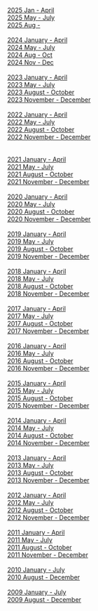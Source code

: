 <a href = "https://tastethewhip.github.io/2025_part_i.html">2025 Jan - April </a><br>
<a href = "https://tastethewhip.github.io/2025_part_ii.html">2025 May - July   </a><br>
<a href = "https://tastethewhip.github.io/2025_part_iii.html">2025 Aug -    </a><br><br>
<a href = "https://tastethewhip.github.io/2024_part_i.html">2024 January - April </a><br>
<a href = "https://tastethewhip.github.io/2024_part_ii.html">2024 May - July  </a><br>
<a href = "https://tastethewhip.github.io/2024_part_iii.html">2024 Aug - Oct  </a><br>
<a href = "https://tastethewhip.github.io/2024_part_iv.html">2024 Nov - Dec  </a><br><br>
<a href = "https://tastethewhip.github.io/2023_part_i.html">2023 January - April</a><br>
<a href = "https://tastethewhip.github.io/2023_part_ii.html">2023 May - July</a><br>
<a href = "https://tastethewhip.github.io/2023_part_iii.html">2023 August - October</a><br>
<a href = "https://tastethewhip.github.io/2023_part_iv.html">2023 November - December</a><br><br>
<a href = "https://tastethewhip.github.io/2022_part_i.html">2022 January - April</a><br>
<a href = "https://tastethewhip.github.io/2022_part_ii.html">2022 May - July</a><br>
<a href = "https://tastethewhip.github.io/2022_part_iii.html">2022 August - October</a><br>
<a href = "https://tastethewhip.github.io/2022_part_iv.html">2022 November - December</a><br><br>   
<a href = "https://tastethewhip.github.io/2021_part_i.html">2021 January - April</a><br>
<a href = "https://tastethewhip.github.io/2021_part_ii.html">2021 May - July</a><br>
<a href = "https://tastethewhip.github.io/2021_part_iii.html">2021 August - October</a><br>
<a href = "https://tastethewhip.github.io/2021_part_iv.html">2021 November - December</a><br><br>
<a href = "https://tastethewhip.github.io/2020_part_i.html">2020 January - April</a><br>
<a href = "https://tastethewhip.github.io/2020_part_ii.html">2020 May - July</a><br>
<a href = "https://tastethewhip.github.io/2020_part_iii.html">2020 August - October</a><br>
<a href = "https://tastethewhip.github.io/2020_part_iv.html">2020 November - December</a><br><br>
<a href = "https://tastethewhip.github.io/2019_part_i.html">2019 January - April</a><br>
<a href = "https://tastethewhip.github.io/2019_part_ii.html">2019 May - July</a><br>
<a href = "https://tastethewhip.github.io/2019_part_iii.html">2019 August - October</a><br>
<a href = "https://tastethewhip.github.io/2019_part_iv.html">2019 November - December</a><br><br>
<a href = "https://tastethewhip.github.io/2018_part_i.html">2018 January - April</a><br>
<a href = "https://tastethewhip.github.io/2018_part_ii.html">2018 May - July</a><br>
<a href = "https://tastethewhip.github.io/2018_part_iii.html">2018 August - October</a><br>
<a href = "https://tastethewhip.github.io/2018_part_iv.html">2018 November - December</a><br><br>
<a href = "https://tastethewhip.github.io/2017_part_i.html">2017 January - April</a><br>
<a href = "https://tastethewhip.github.io/2017_part_ii.html">2017 May - July</a><br>
<a href = "https://tastethewhip.github.io/2017_part_iii.html">2017 August - October</a><br>
<a href = "https://tastethewhip.github.io/2017_part_iv.html">2017 November - December</a><br><br>
<a href = "https://tastethewhip.github.io/2016_part_i.html">2016 January - April</a><br>
<a href = "https://tastethewhip.github.io/2016_part_ii.html">2016 May - July</a><br>
<a href = "https://tastethewhip.github.io/2016_part_iii.html">2016 August - October</a><br>
<a href = "https://tastethewhip.github.io/2016_part_iv.html">2016 November - December</a><br><br>
<a href = "https://tastethewhip.github.io/2015_part_i.html">2015 January - April</a><br>
<a href = "https://tastethewhip.github.io/2015_part_ii.html">2015 May - July</a><br>
<a href = "https://tastethewhip.github.io/2015_part_iii.html">2015 August - October</a><br>
<a href = "https://tastethewhip.github.io/2015_part_iv.html">2015 November - December</a><br><br>
<a href = "https://tastethewhip.github.io/2014_part_i.html">2014 January - April</a><br>
<a href = "https://tastethewhip.github.io/2014_part_ii.html">2014 May - July</a><br>
<a href = "https://tastethewhip.github.io/2014_part_iii.html">2014 August - October</a><br>
<a href = "https://tastethewhip.github.io/2014_part_iv.html">2014 November - December</a><br><br>
<a href = "https://tastethewhip.github.io/2013_part_i.html">2013 January - April</a><br>
<a href = "https://tastethewhip.github.io/2013_part_ii.html">2013 May - July</a><br>
<a href = "https://tastethewhip.github.io/2013_part_iii.html">2013 August - October</a><br>
<a href = "https://tastethewhip.github.io/2013_part_iv.html">2013 November - December</a><br><br>
<a href = "https://tastethewhip.github.io/2012_part_i.html">2012 January - April</a><br>
<a href = "https://tastethewhip.github.io/2012_part_ii.html">2012 May - July</a><br>
<a href = "https://tastethewhip.github.io/2012_part_iii.html">2012 August - October</a><br>
<a href = "https://tastethewhip.github.io/2012_part_iv.html">2012 November - December</a><br><br>
<a href = "https://tastethewhip.github.io/2011_part_i.html">2011 January - April</a><br>
<a href = "https://tastethewhip.github.io/2011_part_ii.html">2011 May - July</a><br>
<a href = "https://tastethewhip.github.io/2011_part_iii.html">2011 August - October</a><br>
<a href = "https://tastethewhip.github.io/2011_part_iv.html">2011 November - December</a><br><br>
<a href = "https://tastethewhip.github.io/2010_part_i.html">2010 January - July</a><br>
<a href = "https://tastethewhip.github.io/2010_part_ii.html">2010 August - December</a><br><br>
<a href = "https://tastethewhip.github.io/2009_part_i.html">2009 January - July</a><br>
<a href = "https://tastethewhip.github.io/2009_part_ii.html">2009 August - December</a><br><br>
